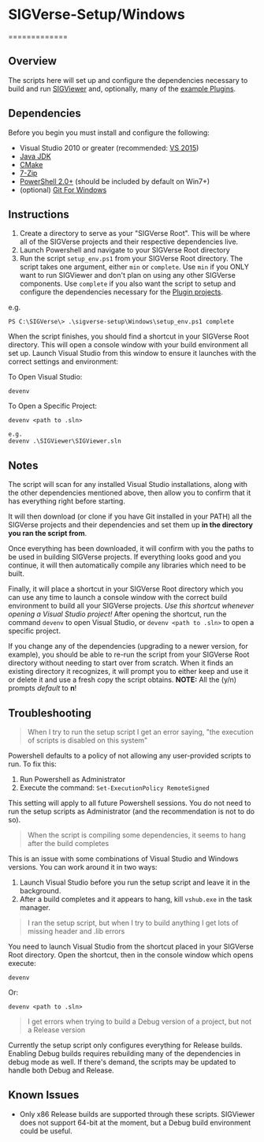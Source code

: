 # SIGVerse-Setup/Windows
=============

## Overview
The scripts here will set up and configure the dependencies necessary to build and run [SIGViewer](https://github.com/noirb/sigverse-SIGViewer) and, optionally, many of the [example Plugins](https://github.com/noirb/sigverse-plugin).

## Dependencies
Before you begin you must install and configure the following:

* Visual Studio 2010 or greater (recommended: [VS 2015](https://www.visualstudio.com/downloads/download-visual-studio-vs))
* [Java JDK](http://www.oracle.com/technetwork/java/javase/downloads/index.html)
* [CMake](https://cmake.org/download/)
* [7-Zip](http://www.7-zip.org/)
* [PowerShell 2.0+](https://msdn.microsoft.com/en-us/powershell/) (should be included by default on Win7+)
* (optional) [Git For Windows](https://git-scm.com/download/win)

## Instructions
1. Create a directory to serve as your "SIGVerse Root". This will be where all of the SIGVerse projects and their respective dependencies live.
2. Launch Powershell and navigate to your SIGVerse Root directory
3. Run the script `setup_env.ps1` from your SIGVerse Root directory. The script takes one argument, either `min` or `complete`. Use `min` if you ONLY want to run SIGViewer and don't plan on using any other SIGVerse components. Use `complete` if you also want the script to setup and configure the dependencies necessary for the [Plugin projects](https://github.com/noirb/sigverse-plugin).

e.g. 

```
PS C:\SIGVerse\> .\sigverse-setup\Windows\setup_env.ps1 complete
```

When the script finishes, you should find a shortcut in your SIGVerse Root directory. This will open a console window with your build environment all set up. Launch Visual Studio from this window to ensure it launches with the correct settings and environment:

To Open Visual Studio:
```
devenv
```

To Open a Specific Project:
```
devenv <path to .sln>

e.g.
devenv .\SIGViewer\SIGViewer.sln
```


## Notes

The script will scan for any installed Visual Studio installations, along with the other dependencies mentioned above, then allow you to confirm that it has everything right before starting.

It will then download (or clone if you have Git installed in your PATH) all the SIGVerse projects and their dependencies and set them up **in the directory you ran the script from**.

Once everything has been downloaded, it will confirm with you the paths to be used in building SIGVerse projects. If everything looks good and you continue, it will then automatically compile any libraries which need to be built.

Finally, it will place a shortcut in your SIGVerse Root directory which you can use any time to launch a console window with the correct build environment to build all your SIGVerse projects. *Use this shortcut whenever opening a Visual Studio project!* After opening the shortcut, run the command `devenv` to open Visual Studio, or `devenv <path to .sln>` to open a specific project.

If you change any of the dependencies (upgrading to a newer version, for example), you should be able to re-run the script from your SIGVerse Root directory without needing to start over from scratch. When it finds an existing directory it recognizes, it will prompt you to either keep and use it or delete it and use a fresh copy the script obtains. **NOTE:** All the (y/n) prompts *default* to **n**!


## Troubleshooting

> When I try to run the setup script I get an error saying, "the execution of scripts is disabled on this system"

Powershell defaults to a policy of not allowing any user-provided scripts to run. To fix this:

1. Run Powershell as Administrator
2. Execute the command: `Set-ExecutionPolicy RemoteSigned`

This setting will apply to all future Powershell sessions. You do not need to run the setup scripts as Administrator (and the recommendation is not to do so).

> When the script is compiling some dependencies, it seems to hang after the build completes

This is an issue with some combinations of Visual Studio and Windows versions. You can work around it in two ways:

1. Launch Visual Studio before you run the setup script and leave it in the background.
2. After a build completes and it appears to hang, kill `vshub.exe` in the task manager.

> I ran the setup script, but when I try to build anything I get lots of missing header and .lib errors

You need to launch Visual Studio from the shortcut placed in your SIGVerse Root directory. Open the shortcut, then in the console window which opens execute:

`devenv`

Or:

`devenv <path to .sln>`

> I get errors when trying to build a Debug version of a project, but not a Release version

Currently the setup script only configures everything for Release builds. Enabling Debug builds requires rebuilding many of the dependencies in debug mode as well. If there's demand, the scripts may be updated to handle both Debug and Release.

## Known Issues
* Only x86 Release builds are supported through these scripts. SIGViewer does not support 64-bit at the moment, but a Debug build environment could be useful.
